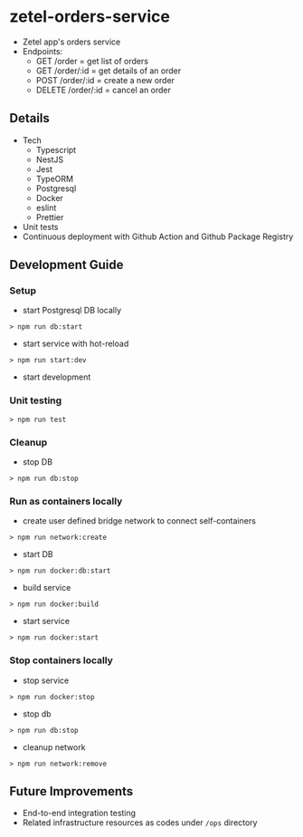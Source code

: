 # zetel-orders-service

- Zetel app's orders service
- Endpoints:
  - GET /order =  get list of orders
  - GET /order/:id = get details of an order
  - POST /order/:id = create a new order
  - DELETE /order/:id = cancel an order

## Details

- Tech
  - Typescript
  - NestJS
  - Jest
  - TypeORM
  - Postgresql
  - Docker
  - eslint
  - Prettier
- Unit tests
- Continuous deployment with Github Action and Github Package Registry

## Development Guide

### Setup

- start Postgresql DB locally

```
> npm run db:start
```

- start service with hot-reload

```
> npm run start:dev
```

- start development

### Unit testing

```
> npm run test
```

### Cleanup

- stop DB

```
> npm run db:stop
```

### Run as containers locally

- create user defined bridge network to connect self-containers

```
> npm run network:create
```

- start DB

```
> npm run docker:db:start
```

- build service

```
> npm run docker:build
```

- start service

```
> npm run docker:start
```

### Stop containers locally

- stop service

```
> npm run docker:stop
```

- stop db

```
> npm run db:stop
```

- cleanup network

```
> npm run network:remove
```

## Future Improvements

- End-to-end integration testing
- Related infrastructure resources as codes under `/ops` directory

